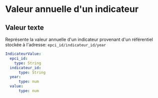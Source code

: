 # Valeur annuelle d'un indicateur

## Valeur texte
Représente la valeur annuelle d'un indicateur provenant d'un référentiel stockée à l'adresse:
`epci_id/indicateur_id/year`

```yaml
IndicateurValue:
  epci_id:
    type: String
  indicateur_id:
      type: String
  year:
      type: num
  value:
      type: num
```
